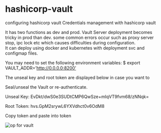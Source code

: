 # hashicorp-vault
configuring hashicorp vault
Credentials management with hashicorp vault 

It has two functions as dev and prod.
Vault Server deployment becomes tricky in prod than dev. some common errors occur such as proxy server stop, ipc lock etc which causes difficulties during configuration.   
It can deploy using docker and kubernetes with deployment svc and configmap files.

You may need to set the following environment variables:
 $ export VAULT_ADDR=’http://0.0.0.0:8200’

The unseal key and root token are displayed below in case you want to

Seal/unseal the Vault or re-authenticate.

Unseal Key: EvDkt/dwS0e3SUDtCMP6QwSze+mIqVT9fvm68/zNNqk=

Root Token: hvs.GpM2srywL6YXVdhct0v6OdM8

Copy token and paste into token 

![op for vault](https://github.com/smitwaman/credmnt/blob/main/images/Screenshot%202024-03-01%20192834.png)
